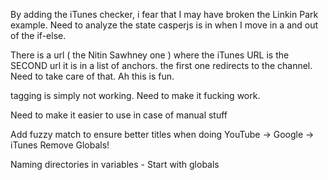 By adding the iTunes checker, i fear that I may have broken the Linkin Park
example. Need to analyze the state casperjs is in when I move in a and out of
the if-else.

There is a url ( the Nitin Sawhney one ) where the iTunes URL is the SECOND url
it is in a list of anchors. the first one redirects to the channel. Need to take
care of that. Ah this is fun.

tagging is simply not working. Need to make it fucking work.

Need to make it easier to use in case of manual stuff

Add fuzzy match to ensure better titles when doing YouTube -> Google -> iTunes
Remove Globals!

Naming directories in variables - Start with globals
